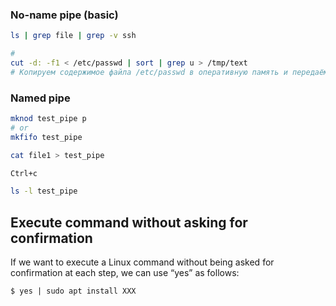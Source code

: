 ### No-name pipe (basic)

```bash
ls | grep file | grep -v ssh 

#
cut -d: -f1 < /etc/passwd | sort | grep u > /tmp/text
# Копируем содержимое файла /etc/passwd в оперативную память и передаём программе cut. Она отрезает часть строки, оставляя только логины, а результат передаётся команде sort. После сортировки вывод подхватывает команда grep на фильтрацию по наличию символа u. Итог записывается в файл /tmp/text
```

### Named pipe

```bash
mknod test_pipe p
# or
mkfifo test_pipe

cat file1 > test_pipe

Ctrl+c

ls -l test_pipe
```

## Execute command without asking for confirmation

If we want to execute a Linux command without being asked for confirmation at each step, we can use “yes” as follows:

```
$ yes | sudo apt install XXX
```
